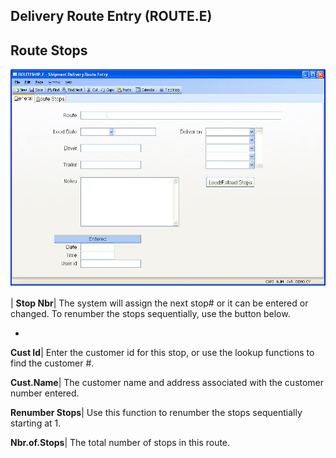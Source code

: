 ## Delivery Route Entry (ROUTE.E)
<PageHeader />

## Route Stops

![](./ROUTE-E-2.jpg)

| **Stop Nbr**|  The system will assign the next stop# or it can be entered or
changed. To renumber the stops sequentially, use the button below.

-  
**Cust Id**|  Enter the customer id for this stop, or use the lookup functions
to find the customer #.

**Cust.Name**|  The customer name and address associated with the customer
number entered.

**Renumber Stops**|  Use this function to renumber the stops sequentially
starting at 1.

**Nbr.of.Stops**|  The total number of stops in this route.


<badge text= "Version 8.10.57 " vertical="middle" />

<PageFooter />
